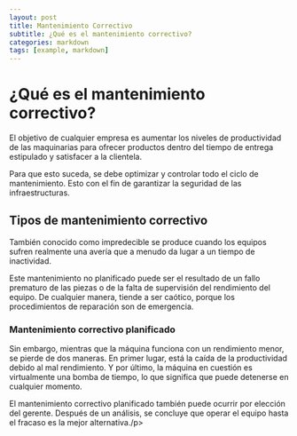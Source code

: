 ```yaml
---
layout: post
title: Mantenimiento Correctivo
subtitle: ¿Qué es el mantenimiento correctivo?
categories: markdown
tags: [example, markdown]
---
```


<h1>¿Qué es el mantenimiento correctivo?</h1>

<p>El objetivo de cualquier empresa es aumentar los niveles de productividad de las maquinarias para ofrecer productos dentro del tiempo de entrega estipulado y satisfacer a la clientela.

Para que esto suceda, se debe optimizar y controlar todo el ciclo de mantenimiento. Esto con el fin de garantizar la seguridad de las infraestructuras.</p>

<h2>Tipos de mantenimiento correctivo</h2>

<p>También conocido como impredecible se produce cuando los equipos sufren realmente una avería que a menudo da lugar a un tiempo de inactividad.

Este mantenimiento no planificado puede ser el resultado de un fallo prematuro de las piezas o de la falta de supervisión del rendimiento del equipo. De cualquier manera, tiende a ser caótico, porque los procedimientos de reparación son de emergencia.</p>

<h3> Mantenimiento correctivo planificado</h3>

<p><La corrección planificada, o predicha, es el tipo que se produce cuando se detecta una caída en el rendimiento de un equipo. Por lo tanto,las intervenciones no son de emergencia y pueden ser programadas.

Sin embargo, mientras que la máquina funciona con un rendimiento menor, se pierde de dos maneras. En primer lugar, está la caída de la productividad debido al mal rendimiento. Y por último, la máquina en cuestión es virtualmente una bomba de tiempo, lo que significa que puede detenerse en cualquier momento.

El mantenimiento correctivo planificado también puede ocurrir por elección del gerente. Después de un análisis, se concluye que operar el equipo hasta el fracaso es la mejor alternativa./p>



<!--
This note demonstrates some of what [Markdown][1] is capable of doing.

## An exhibit of Markdown



*Note: Feel free to play with this page. Unlike regular notes, this doesn't automatically save itself.*

## Basic formatting

Paragraphs can be written like so. A paragraph is the basic block of Markdown. A paragraph is what text will turn into when there is no reason it should become anything else.

Paragraphs must be separated by a blank line. Basic formatting of *italics* and **bold** is supported. This *can be **nested** like* so.

## Lists

### Ordered list

1. Item 1
2. A second item
3. Number 3
4. Ⅳ

*Note: the fourth item uses the Unicode character for [Roman numeral four][2].*

### Unordered list

* An item
* Another item
* Yet another item
* And there's more...

## Paragraph modifiers

### Code block

    Code blocks are very useful for developers and other people who look at code or other things that are written in plain text. As you can see, it uses a fixed-width font.

You can also make `inline code` to add code into other things.

### Quote

> Here is a quote. What this is should be self explanatory. Quotes are automatically indented when they are used.

## Headings

There are six levels of headings. They correspond with the six levels of HTML headings. You've probably noticed them already in the page. Each level down uses one more hash character.

### Headings *can* also contain **formatting**

### They can even contain `inline code`

Of course, demonstrating what headings look like messes up the structure of the page.

I don't recommend using more than three or four levels of headings here, because, when you're smallest heading isn't too small, and you're largest heading isn't too big, and you want each size up to look noticeably larger and more important, there there are only so many sizes that you can use.

## URLs

URLs can be made in a handful of ways:

* A named link to [MarkItDown][3]. The easiest way to do these is to select what you want to make a link and hit `Ctrl+L`.
* Another named link to [MarkItDown](https://www.markitdown.net/)
* Sometimes you just want a URL like <https://www.markitdown.net/>.

## Horizontal rule

A horizontal rule is a line that goes across the middle of the page.

---

It's sometimes handy for breaking things up.

## Images

Markdown can also contain images. I'll need to add something here sometime.

## Finally

There's actually a lot more to Markdown than this. See the official [introduction][4] and [syntax][5] for more information. However, be aware that this is not using the official implementation, and this might work subtly differently in some of the little things.


  [1]: https://daringfireball.net/projects/markdown/
  [2]: https://www.fileformat.info/info/unicode/char/2163/index.htm
  [3]: https://www.markitdown.net/
  [4]: https://daringfireball.net/projects/markdown/basics
  [5]: https://daringfireball.net/projects/markdown/syntax
-->
